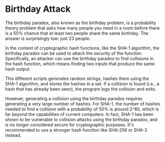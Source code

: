 # Birthday Attack

The birthday paradox, also known as the birthday problem, is a probability theory problem that asks how many people you need in a room before there is a 50% chance that at least two people share the same birthday. The answer is surprisingly low: just 23 people.

In the context of cryptographic hash functions, like the SHA-1 algorithm, the birthday paradox can be used to attack the security of the function. Specifically, an attacker can use the birthday paradox to find collisions in the hash function, which means finding two inputs that produce the same hash output.

This different scripts generates random strings, hashes them using the SHA-1 algorithm, and stores the hashes in a set. If a collision is found (i.e., a hash that has already been seen), the program logs the collision and exits.

However, generating a collision using the birthday paradox requires generating a very large number of hashes. For SHA-1, the number of hashes needed to find a collision with a probability of 50% is around 2^80, which is far beyond the capabilities of current computers. In fact, SHA-1 has been shown to be vulnerable to collision attacks using the birthday paradox, and is no longer considered secure for cryptographic purposes. It's recommended to use a stronger hash function like SHA-256 or SHA-3 instead.